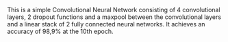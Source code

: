 This is a simple Convolutional Neural Network consisting of 4 convolutional layers, 2 dropout functions and a maxpool between the convolutional layers and a linear stack of 2 fully connected neural networks.
It achieves an accuracy of 98,9% at the 10th epoch.
